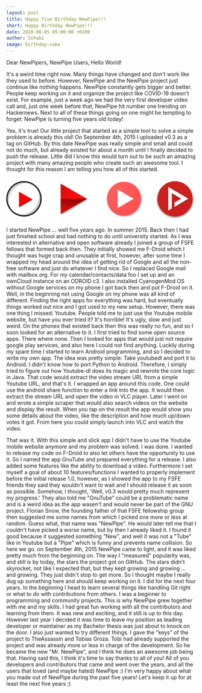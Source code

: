 ```yaml
---
layout: post
title: Happy five Birthday NewPipe!!!
short: Happy Birthday NewPipe!!!
date: 2020-08-05 05:00:00 +0100
author: Schabi
image: birthday-cake
---
```


Dear NewPipers, NewPipe Users, Hello World!

It's a weird time right now. Many things have changed and don't work like they used to before. However, NewPipe and the NewPipe project just continue like nothing happens. NewPipe constantly gets bigger and better. People keep working on it and organize the project like COVID-19 doesn't exist. For example, just a week ago we had the very first developer video call and, just one week before that, NewPipe hit number one trending on Hackernews. Next to all of these things going on one might be tempting to forget: NewPipe is turning five years old today!

Yes, it's true! Our little project that started as a simple tool to solve a simple problem is already this old!
On September 4th, 2015 I uploaded v0.3 as a tag on GitHub. By this date NewPipe was really simple and small and could not do much, but already existed for about a month until I finally decided to push the release. Little did I know this would turn out to be such an amazing project with many amazing people who create such an awesome tool.
I thought for this reason I am telling you how all of this started.

![all newpipe logos](/img/all_logos.svg)

I started NewPipe ... well five years ago. In summer 2015. Back then I had just finished school and had nothing to do until university started. As I was interested in alternative and open software already I joined a group of FSFE fellows that formed back then. 
They initially showed me F-Droid which I thought was huge crap and unusable at first, however, after some time I wrapped my head around the idea of getting rid of Google and all the non-free software and just do whatever I find nice. So I replaced Google mail with mailbox.org. For my calendar/contacts/data foo I set up and an ownCloud instance on an ODROID c3. I also installed CyanogenMod OS without Google services on my phone I got back then and put F-Droid on it.
Well, in the beginning not using Google on my phone was all kind of different. Finding the right apps for everything was hard, but eventually things worked out nice and I got used to my new setup.
However, there was one thing I missed: Youtube.
People told me to just use the Youtube mobile website, but have you ever tried it? It's horrible! It's ugly, slow and just weird. On the phones that existed back then this was really no fun, and so I soon looked for an alternative to it. I first tried to find some open source apps. There where none. Then I looked for apps that would just not require google play services, and also here I could not find anything. Luckily during my spare time I started to learn Android programming, and so I decided to write my own app. The idea was pretty simple: Take youtubedl and port it to Android.
I didn't know how to port Python to Android. Therefore, I simply tried to figure out how Youtube-dl does its magic and rewrote the core logic in Java. That code would extract the video stream URL from a simple Youtube URL, and that's it. I wrapped an app around this code. One could use the android share function to enter a link into the app. It would then extract the stream URL and open the video in VLC player. Later I went on and wrote a simple scraper that would also search videos on the website and display the result. When you tap on the result the app would show you some details about the video, like the description and how much up/down votes it got. From here you could simply launch into VLC and watch the video.

That was it. With this simple and slick app I didn't have to use the Youtube mobile website anymore and my problem was solved. I was done. I wanted to release my code on F-Droid to also let others have the opportunity to use it. So I named the app GnuTube and prepared everything for a release. I also added some features like the ability to download a video. Furthermore I set myself a goal of about 10 features/functions I wanted to properly implement before the initial release 1.0, however, as I showed the app to my FSFE friends they said they wouldn't want to wait and I should release it as soon as possible. Somehow, I thought,  'Well, v0.3 would pretty much represent my progress.'
They also told me "GnuTube" could be a problematic name and is a weird idea as the app wasen't and would never be part of the GNU project. Florian Snow, the founding father of that FSFE fellowship group then suggested me some names from which I picked one more or less at random. Guess what, that name was "NewPipe". He would later tell me that I couldn't have picked a worse name, but by then I already liked it. I found it good because it suggested something "New", and well it was not a "Tube" like in Youtube but a "Pipe" which is funny and prevents name collision. So here we go. on September 4th, 2015 NewPipe came to light, and it was liked pretty much from the beginning on. The way I "measured" popularity was, and still is by today, the stars the project got on GitHub. The stars didn't skyrocket, not like I expected that, but they kept growing and growing ... and growing. They just didn't stop to get more. So I thought maybe I really dug up something here and should keep working on it. I did for the next four years.
In the beginning I head to learn several things like handling Git right or what to do with contributions from others. I was a beginner to programming and community projects. This is why NewPipe grew together with me and my skills.
I had great fun working with all the contributors and learning from them. It was new and exciting, and it still is up to this day. However last year I decided it was time to leave my position as leading developer or maintainer as my Bachelor thesis was just about to knock on the door. I also just wanted to try different things. I gave the "keys" of the project to TheAssassin and Tobias Groza. Tobi had already supported the project and was already more or less in charge of the development. So he became the new "Mr. NewPipe", and I think he does an awesome job being that.
Having said this, I think it's time to say thanks to all of you! All of you developers and contributors that came and went over the years, and all the users that loved (and maybe hated) NewPipe :) I'm very happy about what you made out of NewPipe during the past five years! Let's keep it up for at least the next five years ;)
